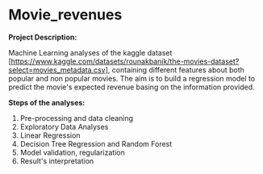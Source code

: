 # Movie_revenues

**Project Description:**

Machine Learning analyses of the kaggle dataset [https://www.kaggle.com/datasets/rounakbanik/the-movies-dataset?select=movies_metadata.csv], containing different features about both popular and non popular movies. The aim is to build a regression model to predict the movie's expected revenue basing on the information provided.


**Steps of the analyses:**

1) Pre-processing and data cleaning
2) Exploratory Data Analyses
3) Linear Regression
4) Decision Tree Regression and Random Forest
5) Model validation, regularization
6) Result's interpretation

